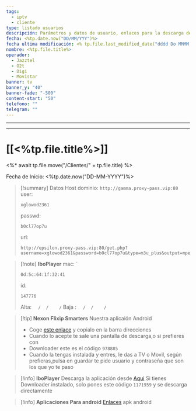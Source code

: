 ```yaml
---
tags:
  - iptv
  - cliente
type: listado usuarios
descripción: Parámetros y datos de usuario, enlaces para la descarga de las aplicaciones para android principalmente
fecha: <%tp.date.now("DD/MM/YYY")%>
fecha ultima modificación: <% tp.file.last_modified_date("dddd Do MMMM YYYY HH:mm") %>
nombre: <%tp.file.title%>
operador:
  - Jazztel 
  - O2t
  - Digi
  - Movistar
banner: tv
banner_y: "40"
banner-fade: "-500"
content-start: "50"
telefono: ""
telegram: ""
---
```


---
---

# [[<%tp.file.title%>]]

<%* await tp.file.move("/Clientes/" + tp.file.title) %>

 Fecha de Inicio: <%tp.date.now("DD-MM-YYYY")%>







>[!summary] Datos Host
>dominio: `http://gamma.proxy-pass.vip:80`
>user:
>``` 
>xglowod2361
>```
>passwd: 
>```
>b0cl77op7u
>```
>url: 
>```
>http://epsilon.proxy-pass.vip:80/get.php?username=xglowod2361&password=b0cl77op7u&type=m3u_plus&output=mpegts
>```


>[!note] **IboPlayer**
>mac: `
> ```
> 0d:5c:64:1f:32:41
> ``` 
>id:
>```
> 147776
> ```
> 
> Alta: `  /  /    /` 
> Baja : `  /  /    /`



>[!tip] **Nexon Flixip Smarters**
>Nuestra aplicaión Android
>- Coge [este enlace](http://sw-apps.net/sw_nexon/Android%20App/NEXON_FLIXIP_Smarters.apk) y copialo en la barra direcciones
>- Cuando lo acepte te sale una pantalla de descarga,o si prefieres con
>- Downloader este es el código `978885` 
>- Cuando la tengas instalada y entres, le das a TV o Movil, según prefieras,pulsa en guardar te pide usuario y contraseña que son los que yo te paso

>[!info] **IboPlayer**
>Descarga la aplicación desde  [Aqui](http://ibodesk.com/iboupdate.apk)
Si tienes Downloader instalado, solo pones este código  `1171959` y se descarga directamente


 >[!info] **Aplicaciones Para android**
 >[Enlaces](http://sw-apps.net/sw_nexon/Android%20App/NEXON-CODE-DOWNLOADER.txt) apk android
